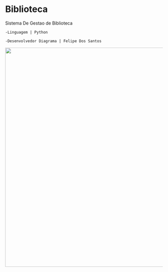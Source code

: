 # Biblioteca

Sistema De Gestao de Biblioteca

    -Linguagem | Python

    -Desenvolvedor Diagrama | Felipe Dos Santos

   <div style="display: flex; justify-content: center; align-items">
   <img src= "https://github.com/RicKPB/Biblioteca/assets/125623524/3bb68a61-428a-4c8c-bf7e-5931bf12a4a0" width= '700px'/> 
   </div>



